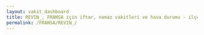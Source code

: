 ```yaml
---
layout: vakit_dashboard
title: REVIN_, FRANSA için iftar, namaz vakitleri ve hava durumu - ilçe/eyalet seç
permalink: /FRANSA/REVIN_/
---
```


<script type="text/javascript">
  var GLOBAL_COUNTRY = 'FRANSA';
  var GLOBAL_CITY = 'REVIN_';
  var GLOBAL_STATE = '';
  var lat = 72;
  var lon = 21;
</script>
